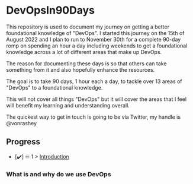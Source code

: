 # DevOpsIn90Days

This repository is used to document my journey on getting a better foundational knowledge of "DevOps". I started this journey on the 15th of August 2022 and I plan to run to November 30th for 
a complete 90-day romp on spending an hour a day including weekends to get a foundational knowledge across a lot of different areas that make up DevOps.

The reason for documenting these days is so that others can take something from it and also hopefully enhance the resources.

The goal is to take 90 days, 1 hour each a day, to tackle over 13 areas of "DevOps" to a foundational knowledge.

This will not cover all things "DevOps" but it will cover the areas that I feel will benefit my learning and understanding overall.

The quickest way to get in touch is going to be via Twitter, my handle is @vonrashey


## Progress

- [✔️] ♾️ 1 > [Introduction](Days/day01.md)

### What is and why do we use DevOps
